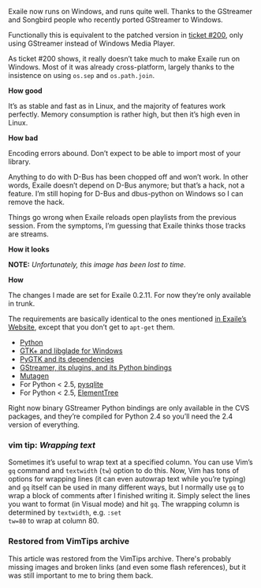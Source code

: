 <!-- :metadata:

title: Running Exaile on MS Windows
tags: Exaile
publishedAt: 2007-08-07T16:47:40-07:00
summary:

Exaile now runs on Windows, and runs quite well.  Thanks to the GStreamer and
Songbird people who recently ported GStreamer to Windows...

-->

<p>Exaile now runs on Windows, and runs quite well.  Thanks to the GStreamer
and Songbird people who recently ported GStreamer to Windows.</p>

<p>Functionally this is equivalent to the patched version in <a
href="http://www.exaile.org/trac/ticket/200">ticket #200</a>, only using
GStreamer instead of Windows Media Player.</p>

<p>As ticket #200 shows, it really doesn&#8217;t take much to make Exaile run
on Windows.  Most of it was already cross-platform, largely thanks to the
insistence on using <code>os.sep</code> and <code>os.path.join</code>.</p>

<b>How good</b>

<p>It&#8217;s as stable and fast as in Linux, and the majority of features work
perfectly.  Memory consumption is rather high, but then it&#8217;s high even in
Linux.</p>

<b>How bad</b>

<p>Encoding errors abound.  Don&#8217;t expect to be able to import most of
your library.</p>

<p>Anything to do with D-Bus has been chopped off and won&#8217;t work.  In
other words, Exaile doesn&#8217;t depend on D-Bus anymore; but that&#8217;s a
hack, not a feature.  I&#8217;m still hoping for D-Bus and dbus-python on
Windows so I can remove the hack.</p>

<p>Things go wrong when Exaile reloads open playlists from the previous
session.  From the symptoms, I&#8217;m guessing that Exaile thinks those tracks
are streams.</p>

<b>How it looks</b>

<strong>NOTE:</strong> _Unfortunately, this image has been lost to time._

<b>How</b>

<p>The changes I made are set for Exaile 0.2.11.  For now they&#8217;re only
available in trunk.</p>

<p>The requirements are basically identical to the ones mentioned <a
href="http://www.exaile.org/requirements">in Exaile&#8217;s Website</a>, except
that you don&#8217;t get to <code>apt-get</code> them.</p>

<ul>
<li><a href="http://www.python.org/">Python</a></li>
<li><a href="http://gladewin32.sourceforge.net/">
GTK+ and libglade for Windows</a></li>
<li><a href="http://www.pygtk.org/">PyGTK and its dependencies</a></li>
<li><a href="http://gstreamer.freedesktop.org/">
GStreamer, its plugins, and its Python bindings</a></li>
<li><a href="http://www.sacredchao.net/quodlibet/wiki/Development/Mutagen">
Mutagen</a></li>
<li>For Python < 2.5,
<a href="http://www.initd.org/tracker/pysqlite/wiki/pysqlite">pysqlite</a></li>
<li>For Python < 2.5,
<a href="http://effbot.org/zone/element-index.htm">ElementTree</a></li>
</ul>

<p>Right now binary GStreamer Python bindings are only available in the <span
class="caps">CVS</span> packages, and they&#8217;re compiled for Python 2.4 so
you&#8217;ll need the 2.4 version of everything.</p>

<div class='vimtip'>

<h3><strong>vim tip:</strong> <i>Wrapping text</i></h3>

<p>
Sometimes it&#8217;s useful to wrap text at a specified column.  You can use
Vim&#8217;s <code>gq</code> command and <code>textwidth</code>
(<code>tw</code>) option to do this.  Now, Vim has tons of options for wrapping
lines (it can even autowrap text while you&#8217;re typing) and <code>gq</code>
itself can be used in many different ways, but I normally use <code>gq</code>
to wrap a block of comments after I finished writing it.  Simply select the
lines you want to format (in Visual mode) and hit <code>gq</code>.  The
wrapping column is determined by <code>textwidth</code>, e.g. <code>:set
tw=80</code> to wrap at column 80.
</p>

</div>

<div class="restored-from-archive">
  <h3>Restored from VimTips archive</h3>
  <p>
  This article was restored from the VimTips archive. There's probably
  missing images and broken links (and even some flash references), but it
  was still important to me to bring them back.
  </p>
</div>
